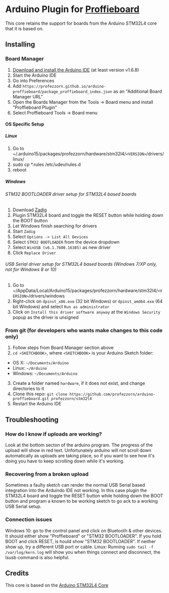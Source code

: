 # Arduino Plugin for [Proffieboard](https://fredrik.hubbe.net/lightsaber/v4/)

This core retains the support for boards from the Arduino STM32L4 core that it is based on.

## Installing

### Board Manager

 1. [Download and install the Arduino IDE](https://www.arduino.cc/en/Main/Software) (at least version v1.6.8)
 2. Start the Arduino IDE
 3. Go into Preferences
 4. Add ```https://profezzorn.github.io/arduino-proffieboard/package_proffieboard_index.json``` as an "Additional Board Manager URL"
 5. Open the Boards Manager from the Tools -> Board menu and install "Proffieboard Plugin"
 6. Select Proffieboard Tools -> Board menu

#### OS Specific Setup

##### Linux

 1. Go to ~/.arduino15/packages/profezzorn/hardware/stm32l4/```<VERSION>```/drivers/linux/
 2. sudo cp *.rules /etc/udev/rules.d
 3. reboot

#####  Windows

###### STM32 BOOTLOADER driver setup for STM32L4 based boards

 1. Download [Zadig](http://zadig.akeo.ie)
 2. Plugin STM32L4 board and toggle the RESET button while holding down the BOOT button
 3. Let Windows finish searching for drivers
 4. Start ```Zadig```
 5. Select ```Options -> List All Devices```
 6. Select ```STM32 BOOTLOADER``` from the device dropdown
 7. Select ```WinUSB (v6.1.7600.16385)``` as new driver
 8. Click ```Replace Driver```

###### USB Serial driver setup for STM32L4 based boards (Windows 7/XP only, not for Windows 8 or 10)

 1. Go to ~/AppData/Local/Arduino15/packages/profezzorn/hardware/stm32l4/```<VERSION>```/drivers/windows
 2. Right-click on ```dpinst_x86.exe``` (32 bit Windows) or ```dpinst_amd64.exe``` (64 bit Windows) and select ```Run as administrator```
 3. Click on ```Install this driver software anyway``` at the ```Windows Security``` popup as the driver is unsigned

### From git (for developers who wants make changes to this code only)

 1. Follow steps from Board Manager section above
 2. ```cd <SKETCHBOOK>```, where ```<SKETCHBOOK>``` is your Arduino Sketch folder:
  * OS X: ```~/Documents/Arduino```
  * Linux: ```~/Arduino```
  * Windows: ```~/Documents/Arduino```
 3. Create a folder named ```hardware```, if it does not exist, and change directories to it
 4. Clone this repo: ```git clone https://github.com/profezzorn/arduino-proffieboard.git profezzorn/stm32l4```
 5. Restart the Arduino IDE

## Troubleshooting

### How do I know if uploads are working?

 Look at the bottom secton of the arduino program. The progress of the upload will show in red text. Unfortunately arduino will not scroll down automatically as uploads are taking place, so if you want to see how it's doing you have to  keep scrolling down while it's working.

### Recovering from a broken upload

 Sometimes a faulty sketch can render the normal USB Serial based integration into the Arduindo IDE not working. In this case plugin the STM32L4 board and toggle the RESET button while holding down the BOOT button and program a known to be working sketch to go ack to a working USB Serial setup.

### Connection issues

 Windows 10: go to the control panel and click on Bluetooth & other devices. It should either show "Proffieboard" or "STM32 BOOTLOADER". If you hold BOOT and click RESET, is hould show "STM32 BOOTLOADER". If neither show up, try a different USB port or cable.
 Linux: Running ```sudo tail -f /var/log/kern.log``` will show you when things connect and disconnect, the lsusb command is also helpful.

## Credits

This core is based on the [Arduino STM32L4 Core](https://github.com/GrumpyOldPizza/arduino-STM32L4)

